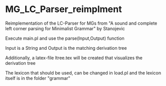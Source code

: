 # MG_LC_Parser_reimplment
Reimplementation of the LC-Parser for MGs from "A sound and complete left corner parsing for Minimalist Grammar" by Stanojevic

Execute main.pl and use the  parse(Input,Output) function

Input is a String and Output is the matching derivation tree

Additionally, a latex-file ltree.tex will be created that visualizes the derivation tree

The lexicon that should be used, can be changed in load.pl and the lexicon itself is in the folder "grammar"
